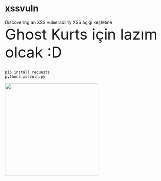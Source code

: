 # xssvuln
<font>Discovering an XSS vulnerability</font>
<font>XSS açığı keşfetme</font><br>
<font size="7">Ghost Kurts için lazım olcak :D </font></br>
<pre><code> 
pip install requests 
python3 xssvuln.py </pre></code>
<img src="https://i.hizliresim.com/r7boo9d.png" height="300"></img></pre>

